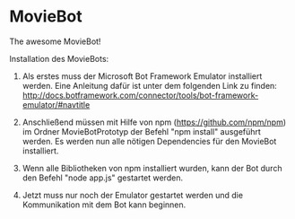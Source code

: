 # MovieBot
The awesome MovieBot!

Installation des MovieBots:
1. Als erstes muss der Microsoft Bot Framework Emulator installiert werden. Eine Anleitung dafür ist unter dem folgenden Link zu finden:
http://docs.botframework.com/connector/tools/bot-framework-emulator/#navtitle


2. Anschließend müssen mit Hilfe von npm (https://github.com/npm/npm) im Ordner MovieBotPrototyp der Befehl "npm install" ausgeführt werden.
Es werden nun alle nötigen Dependencies für den MovieBot installiert.

3. Wenn alle Bibliotheken von npm installiert wurden, kann der Bot durch den Befehl "node app.js" gestartet werden.

4. Jetzt muss nur noch der Emulator gestartet werden und die Kommunikation mit dem Bot kann beginnen.